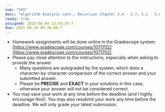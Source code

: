 ```yaml
---
num: "h03"
desc: "Algorithm Analysis cont., Recursion Chapter 3.4 - 3.7, 5.1 - 5.6"
ready: true
assigned: 2025-08-04 23:59:59-7
due: 2025-08-19 09:30:00-7
---
```


* Homework assignments will be done online in the Gradescope system: [https://www.gradescope.com/courses/1071702](https://www.gradescope.com/courses/1071702).
* Please pay close attention to the instructions, especially when asking to provide the answer
	* Many questions are autograded by the system, which does a character-by-character comparison of the correct answer and your submitted answer.
	* Please be **PRECISE** and **EXACT** in your solutions in this case, otherwise your answer will not be considered correct.
* You may save your work at any time before the deadline (and I highly encourage this!). You may also resubmit your work any time before the deadline. We will only grade your latest submission.
